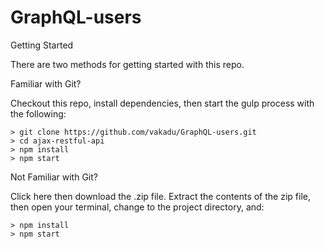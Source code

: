 # GraphQL-users

Getting Started

There are two methods for getting started with this repo.

Familiar with Git?

Checkout this repo, install dependencies, then start the gulp process with the following:

```
> git clone https://github.com/vakadu/GraphQL-users.git
> cd ajax-restful-api
> npm install
> npm start
```

Not Familiar with Git?

Click here then download the .zip file. Extract the contents of the zip file, then open your terminal, change to the project directory, and:

```
> npm install
> npm start
```
